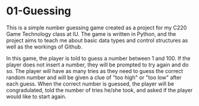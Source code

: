 # 01-Guessing
This is a simple number guessing game created as a project for my C220 Game Technology class at IU. The game is written in Python, and the project aims to teach me about basic data types and control structures as well as the workings of Github. 

In this game, the player is told to guess a number between 1 and 100. If the player does not insert a number, they will be prompted to try again and do so. The player will have as many tries as they need to guess the correct random number and will be given a clue of "too high" or "too low" after each guess. When the correct number is guessed, the player will be congradulated, told the number of tries he/she took, and asked if the player would like to start again. 
